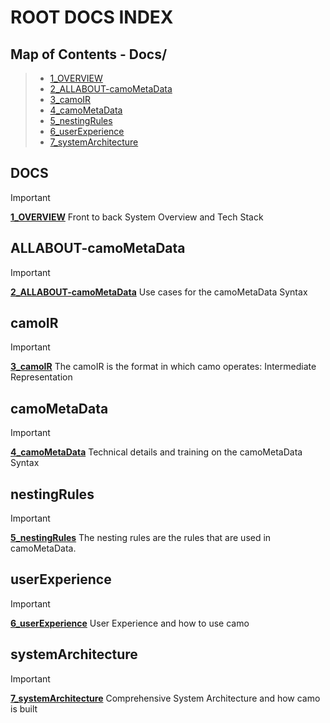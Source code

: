 # ROOT DOCS INDEX

## Map of Contents - Docs/

> - [1_OVERVIEW](./1_OVERVIEW.md)
> - [2_ALLABOUT-camoMetaData](./2_ALLABOUT-camoMetaData.md)
> - [3_camoIR](./3_camoIR.md)
> - [4_camoMetaData](./4_camoMetaData.md)
> - [5_nestingRules](./5_nestingRules.md)
> - [6_userExperience](./6_userExperience.md)
> - [7_systemArchitecture](./7_systemArchitecture.md)

## DOCS

> [!IMPORTANT]
> **[1_OVERVIEW](./Docs/1_OVERVIEW.md)**
> Front to back System Overview and Tech Stack

## ALLABOUT-camoMetaData

> [!IMPORTANT]
> **[2_ALLABOUT-camoMetaData](./Docs/2_ALLABOUT-camoMetaData.md)**
> Use cases for the camoMetaData Syntax

## camoIR

> [!IMPORTANT]
> **[3_camoIR](./Docs/3_camoIR.md)**
> The camoIR is the format in which camo operates: Intermediate Representation

## camoMetaData

> [!IMPORTANT]
> **[4_camoMetaData](./Docs/4_camoMetaData.md)**
> Technical details and training on the camoMetaData Syntax

## nestingRules

> [!IMPORTANT]
> **[5_nestingRules](./Docs/5_nestingRules.md)**
> The nesting rules are the rules that are used in camoMetaData.

## userExperience

> [!IMPORTANT]
> **[6_userExperience](./Docs/6_userExperience.md)**
> User Experience and how to use camo

## systemArchitecture

> [!IMPORTANT]
> **[7_systemArchitecture](./Docs/7_systemArchitecture.md)**
> Comprehensive System Architecture and how camo is built
